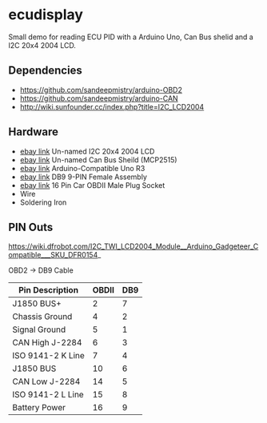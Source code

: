 # ecudisplay
Small demo for reading ECU PID with a Arduino Uno, Can Bus shelid and a I2C 20x4 2004 LCD. 


## Dependencies 

* https://github.com/sandeepmistry/arduino-OBD2
* https://github.com/sandeepmistry/arduino-CAN
* http://wiki.sunfounder.cc/index.php?title=I2C_LCD2004

## Hardware

* [ebay link](https://www.ebay.com.au/itm/AU-I2C-20x4-2004-LCD-Display-Module-Shield-Character-Blue-Blacklight-For-Arduino/153428038336?hash=item23b90612c0&_trkparms=ispr%3D1&enc=AQADAAADQFjVrDbVsZ8oH%2F8PNHtt9VX4%2Fw7FZcmMuqsX8uaFEduVdj%2FjxipN1xUZmtcBP714iavmhohqtIhdl6lKlkUWt14gLN0jK05bL6SF0eI%2Btq2RImDgeoHIqU3lt%2BQ3YqyBzk%2Bxn6KqAAGChrin7Ed5iAm%2FeHIZLfb9iquEPIm06mmeRP1tWzM0M3ywHws8xeCzpjNlUqjN968pvVaSsYmtTdeO%2BDRVnWpMVH3YhiCR16nkgAx5AnrrtClv7cNPGSjyUVGR811lEGHRKwo1jizRvWjV%2FBglyTwfWOwBPMseioxbK%2Bb0aImxcG2WJVMUaoorLejfc6rqnhxCtINEMl7Lv2r7fJp%2FL5NqNIjJfNKzKX3l06Gm0Q69N%2FBnhW8mjOXuBYuLLKVLpGlJOG5i%2BbWIFEt%2FER4fa%2B9ul6xkPiJ5Hqx6YwCdbJuQbe0wcGjIyUPBCYsGyW4AJi%2FWAAlw3qmmXznVY61O3%2FVd1Ua%2FBKXeUjNGFwgMIo5BEwGfDrarA6WaTrOZteEZ8oV7eC2zOEIBK%2FykTSZBKW96TdFoYx0Z%2FhWUM3BcHpMxem7cezklZ5HwLJuws5xIx3eqEML2FfEjchlOntovcuTmyB6iFKH%2FThGU09ljIaqoSKMvNHFxDitWxuQqBmdieLXMivd84vPhTeaRgv3o20JXx0AS6I1hOErHTfEDWj1dEeHeISIdAlarmoLEDsJ7Osk0UyT6ARJeVew8CSgF%2BS7dWMGjr0x0Fh42Gv639qVnEXsUWu5LeJ9vPcXS0I%2FA7gaJtoaRav8ebhEeXYbUHnEhlwsQ2nCjUQ40jvKiNXHuSP4K%2B9qN27IcThqtbm%2FbnYt8c%2Fbb1xmeEB1lsUB7k8LNYFKejBiODKbHdO9jsj%2BNE2OTAVHV6v%2BclHNgnFvGtCgWtsXdHOTFwh8SCAWjibHz61KnOU6FQztw6jTeCOx365yFrg%2BCi7Jv8FWiN9XO8CIs3qK1RmS2MxpzfBY7ptjGbNw1Tkq5zKMEltKDJ%2FlXw4YAiAS2Zokh8iZhj1N4KGLm%2FYXpYhBPfV2Pag1lj0RHAhYno%2FutseVR5rH27PEmX66EfDecFLFHhCWRNIKQVzYnx3VFjqzpc%2Bk%3D&checksum=153428038336f4424398651841caa9bdaa9caf803feb&frcectupt=true) Un-named I2C 20x4 2004 LCD
* [ebay link](https://www.ebay.com.au/itm/SPI-MCP2515-EF02037-CAN-BUS-Shield-Controller-Communication-Board-FA/123779175513?hash=item1cd1d05459:g:i7QAAOSwi~Vc59cc&frcectupt=true) Un-named Can Bus Sheild (MCP2515)
* [ebay link](https://www.ebay.com.au/itm/Arduino-Compatible-Uno-R3-ATMega328P-USB-Cable-AU-Stock-Fast-Ship/191430215410?epid=24028584907&hash=item2c922146f2:g:K3sAAOSwiCRUeVLM&frcectupt=true) Arduino-Compatible Uno R3
* [ebay link](https://www.ebay.com.au/itm/10-set-Serial-RS232-DB9-9-PIN-Female-Assembly-Solder-Plug-Connector-with-Shell/362317344417?hash=item545bcbeea1:g:tUkAAOSwvKha9poN) DB9 9-PIN Female Assembly
* [ebay link](https://www.ebay.com.au/itm/16-Pin-Car-OBDII-OBD2-Diagnosis-Tool-Adaptor-Connectors-Male-Plug-Socket/323821087342?hash=item4b653daa6e:g:fgwAAOSwqu1c77Zx) 16 Pin Car OBDII Male Plug Socket
* Wire
* Soldering Iron

## PIN Outs

https://wiki.dfrobot.com/I2C_TWI_LCD2004_Module__Arduino_Gadgeteer_Compatible___SKU_DFR0154_

OBD2 -> DB9 Cable 

| Pin Description | OBDII | DB9 |
| --- | --- | --- |
| J1850 BUS+ | 2 | 7 |
| Chassis Ground | 4 | 2 |
| Signal Ground | 5 | 1 |
| CAN High J-2284 | 6 | 3 |
| ISO 9141-2 K Line | 7 | 4 |
| J1850 BUS | 10 | 6 |
| CAN Low J-2284 | 14 | 5 |
| ISO 9141-2 L Line | 15 | 8 |
| Battery Power | 16 | 9 |

